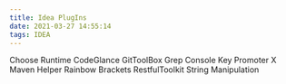 ```yaml
---
title: Idea PlugIns
date: 2021-03-27 14:55:14
tags: IDEA
---
```


Choose Runtime
CodeGlance
GitToolBox
Grep Console
Key Promoter X
Maven Helper
Rainbow Brackets
RestfulToolkit
String Manipulation